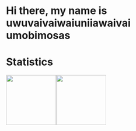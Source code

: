 # Hi there, my name is uwuvaivaiwaiuniiawaivai umobimosas
# Statistics
<img align="" height="137px" src="https://github-readme-stats.vercel.app/api?username=SuricSun&hide_title=true&hide_border=true&show_icons=true&include_all_commits=true&line_height=21&bg_color=0,EC6C6C,FFD479,FFFC79,73FA79&theme=graywhite&locale=cn" /><img align="" height="137px" src="https://github-readme-stats.vercel.app/api/top-langs/?username=SuricSun&hide_title=true&hide_border=true&layout=compact&bg_color=0,73FA79,73FDFF,D783FF&theme=graywhite&locale=cn" />
